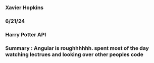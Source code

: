### Xavier Hopkins

### 6/21/24

### Harry Potter API

### Summary : Angular is roughhhhhh. spent most of the day watching lectrues and looking over other peoples code